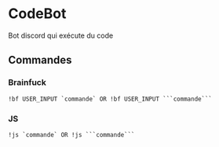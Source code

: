 # CodeBot
Bot discord qui exécute du code

## Commandes

### Brainfuck
```
!bf USER_INPUT `commande` OR !bf USER_INPUT ```commande```
```

### JS
```
!js `commande` OR !js ```commande```
```
